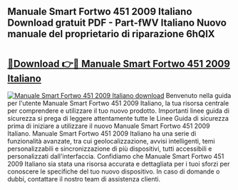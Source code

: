 ## Manuale Smart Fortwo 451 2009 Italiano Download gratuit PDF - Part-fWV Italiano Nuovo manuale del proprietario di riparazione 6hQIX

# <h2><a href="http://dfalzpg.blite.top/?on=Manuale+Smart+Fortwo+451+2009+Italiano">🔗Download 👉🔴 Manuale Smart Fortwo 451 2009 Italiano</a></h2>

[![Manuale Smart Fortwo 451 2009 Italiano download](https://i.imgur.com/lujVjoI.png)](http://dfalzpg.blite.top/?on=Manuale+Smart+Fortwo+451+2009+Italiano)
Benvenuto nella guida per l'utente Manuale Smart Fortwo 451 2009 Italiano, la tua risorsa centrale per comprendere e utilizzare il tuo nuovo prodotto. Importanti linee guida di sicurezza si prega di leggere attentamente tutte le Linee Guida di sicurezza prima di iniziare a utilizzare il nuovo Manuale Smart Fortwo 451 2009 Italiano. Manuale Smart Fortwo 451 2009 Italiano ha una serie di funzionalità avanzate, tra cui geolocalizzazione, avvisi intelligenti, temi personalizzabili e sincronizzazione di più dispositivi, tutti accessibili e personalizzati dall'interfaccia. Confidiamo che Manuale Smart Fortwo 451 2009 Italiano sia stata una risorsa accurata e dettagliata per i tuoi sforzi per conoscere le specifiche del tuo nuovo dispositivo. In caso di domande o dubbi, contattare il nostro team di assistenza clienti.
